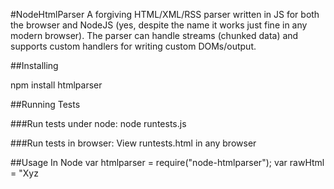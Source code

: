 #NodeHtmlParser
A forgiving HTML/XML/RSS parser written in JS for both the browser and NodeJS (yes, despite the name it works just fine in any modern browser). The parser can handle streams (chunked data) and supports custom handlers for writing custom DOMs/output.

##Installing

  npm install htmlparser

##Running Tests

###Run tests under node:
	node runtests.js

###Run tests in browser:
View runtests.html in any browser

##Usage In Node
	var htmlparser = require("node-htmlparser");
	var rawHtml = "Xyz <script language= javascript>var foo = '<<bar>>';< /  script><!--<!-- Waah! -- -->";
	var handler = new htmlparser.DefaultHandler(function (error, dom) {
		if (error)
			[...do something for errors...]
		else
			[...parsing done, do something...]
	});
	var parser = new htmlparser.Parser(handler);
	parser.parseComplete(rawHtml);
	sys.puts(sys.inspect(handler.dom, false, null));

##Usage In Browser
	var handler = new Tautologistics.NodeHtmlParser.DefaultHandler(function (error, dom) {
		if (error)
			[...do something for errors...]
		else
			[...parsing done, do something...]
	});
	var parser = new Tautologistics.NodeHtmlParser.Parser(handler);
	parser.parseComplete(document.body.innerHTML);
	alert(JSON.stringify(handler.dom, null, 2));

##Example output
	[ { raw: 'Xyz ', data: 'Xyz ', type: 'text' }
	, { raw: 'script language= javascript'
	  , data: 'script language= javascript'
	  , type: 'script'
	  , name: 'script'
	  , attribs: { language: 'javascript' }
	  , children: 
	     [ { raw: 'var foo = \'<bar>\';<'
	       , data: 'var foo = \'<bar>\';<'
	       , type: 'text'
	       }
	     ]
	  }
	, { raw: '<!-- Waah! -- '
	  , data: '<!-- Waah! -- '
	  , type: 'comment'
	  }
	]

##Streaming To Parser
	while (...) {
		...
		parser.parseChunk(chunk);
	}
	parser.done();	

##Parsing RSS/Atom Feeds

	new htmlparser.RssHandler(function (error, dom) {
		...
	});

##DefaultHandler Options

###Usage
	var handler = new htmlparser.DefaultHandler(
		  function (error) { ... }
		, { verbose: false, ignoreWhitespace: true }
		);
	
###Option: ignoreWhitespace
Indicates whether the DOM should exclude text nodes that consists solely of whitespace. The default value is "false".

####Example: true
The following HTML:
	<font>
		<br>this is the text
	<font>
becomes:
	[ { raw: 'font'
	  , data: 'font'
	  , type: 'tag'
	  , name: 'font'
	  , children: 
	     [ { raw: 'br', data: 'br', type: 'tag', name: 'br' }
	     , { raw: 'this is the text\n'
	       , data: 'this is the text\n'
	       , type: 'text'
	       }
	     , { raw: 'font', data: 'font', type: 'tag', name: 'font' }
	     ]
	  }
	]

####Example: false
The following HTML:
	<font>
		<br>this is the text
	<font>
becomes:
	[ { raw: 'font'
	  , data: 'font'
	  , type: 'tag'
	  , name: 'font'
	  , children: 
	     [ { raw: '\n\t', data: '\n\t', type: 'text' }
	     , { raw: 'br', data: 'br', type: 'tag', name: 'br' }
	     , { raw: 'this is the text\n'
	       , data: 'this is the text\n'
	       , type: 'text'
	       }
	     , { raw: 'font', data: 'font', type: 'tag', name: 'font' }
	     ]
	  }
	]

###Option: verbose
Indicates whether to include extra information on each node in the DOM. This information consists of the "raw" attribute (original, unparsed text found between "<" and ">") and the "data" attribute on "tag", "script", and "comment" nodes. The default value is "true". 

####Example: true
The following HTML:
	<a href="test.html">xxx</a>
becomes:
	[ { raw: 'a href="test.html"'
	  , data: 'a href="test.html"'
	  , type: 'tag'
	  , name: 'a'
	  , attribs: { href: 'test.html' }
	  , children: [ { raw: 'xxx', data: 'xxx', type: 'text' } ]
	  }
	]

####Example: false
The following HTML:
	<a href="test.html">xxx</a>
becomes:
	[ { type: 'tag'
	  , name: 'a'
	  , attribs: { href: 'test.html' }
	  , children: [ { data: 'xxx', type: 'text' } ]
	  }
	]

###Option: enforceEmptyTags
Indicates whether the DOM should prevent children on tags marked as empty in the HTML spec. Typically this should be set to "true" HTML parsing and "false" for XML parsing. The default value is "true".

####Example: true
The following HTML:
	<link>text</link>
becomes:
	[ { raw: 'link', data: 'link', type: 'tag', name: 'link' }
	, { raw: 'text', data: 'text', type: 'text' }
	]

####Example: false
The following HTML:
	<link>text</link>
becomes:
	[ { raw: 'link'
	  , data: 'link'
	  , type: 'tag'
	  , name: 'link'
	  , children: [ { raw: 'text', data: 'text', type: 'text' } ]
	  }
	]

##DomUtils

###TBD (see utils_example.js for now)
